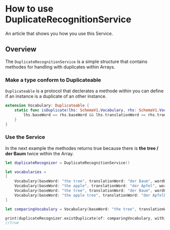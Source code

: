# How to use DuplicateRecognitionService

An article that shows you how you use this Service.

## Overview

The ``DuplicateRecognitionService`` is a simple structure that contains methodes for handling with duplicates within Arrays.

### Make a type conform to Duplicateable

``Duplicateable`` is a protocol that declerates a methode within you can define if an instance is a duplicate of an other instance.

```swift
extension Vocabulary: Duplicateable {
    static func isDuplicate(lhs: SchemaV1.Vocabulary, rhs: SchemaV1.Vocabulary) -> Bool {
        lhs.baseWord == rhs.baseWord && lhs.translationWord == rhs.translationWord && lhs.id != rhs.id
    }
}
```

### Use the Service

In the next example the methodes returns true because there is **the tree / der Baum** twice within the Array.

```swift
let duplicateRecognizer = DuplicateRecognitionService()

let vocabularies =
[
    Vocabulary(baseWord: "the tree", translationWord: "der Baum", wordGroup: .noun),
    Vocabulary(baseWord: "the apple", translationWord: "der Apfel", wordGroup: .noun),
    Vocabulary(baseWord: "the tree", translationWord: "der Baum", wordGroup: .noun),
    Vocabulary(baseWord: "the apple tree", translationWord: "der Apfelbaum", wordGroup: .noun)
]

let comparingVocabulary = Vocabulary(baseWord: "the tree", translationWord: "der Baum", wordGroup: .noun)

print(duplicateRecognizer.existDuplicate(of: comparingVocabulary, within: vocabularies))
//true
```
